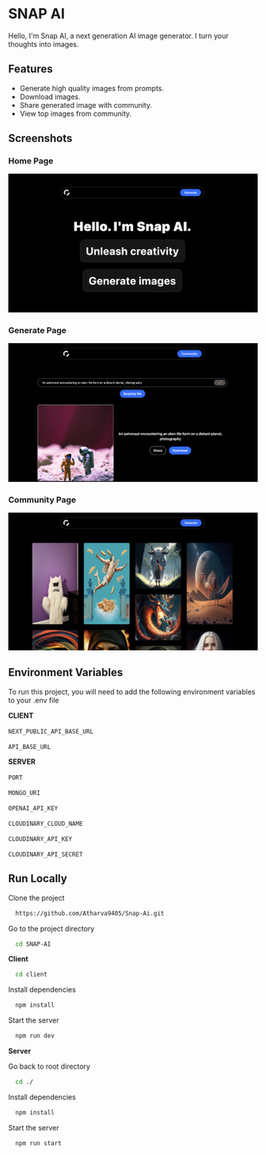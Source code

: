 # SNAP AI

Hello, I'm Snap AI, a next generation AI image generator. I turn your thoughts into images.

## Features

- Generate high quality images from prompts.
- Download images.
- Share generated image with community.
- View top images from community.

## Screenshots

### Home Page

![App Screenshot](/images/Home.png)

### Generate Page

![App Screenshot](/images/Generate.png)

### Community Page

![App Screenshot](/images/Community.png)

## Environment Variables

To run this project, you will need to add the following environment variables to your .env file

**CLIENT**

`NEXT_PUBLIC_API_BASE_URL`

`API_BASE_URL`

**SERVER**

`PORT`

`MONGO_URI`

`OPENAI_API_KEY`

`CLOUDINARY_CLOUD_NAME`

`CLOUDINARY_API_KEY`

`CLOUDINARY_API_SECRET`

## Run Locally

Clone the project

```bash
  https://github.com/Atharva9405/Snap-Ai.git
```

Go to the project directory

```bash
  cd SNAP-AI
```

**Client**

```bash
  cd client
```

Install dependencies

```bash
  npm install
```

Start the server

```bash
  npm run dev
```

**Server**

Go back to root directory

```bash
  cd ./
```

Install dependencies

```bash
  npm install
```

Start the server

```bash
  npm run start
```
